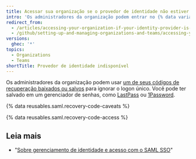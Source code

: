```yaml
---
title: Acessar sua organização se o provedor de identidade não estiver disponível
intro: 'Os administradores da organização podem entrar no {% data variables.product.product_name %} mesmo se o provedor de identidade deles estiver indisponível, ignorando o logon único e usando os respectivos códigos de recuperação.'
redirect_from:
  - /articles/accessing-your-organization-if-your-identity-provider-is-unavailable
  - /github/setting-up-and-managing-organizations-and-teams/accessing-your-organization-if-your-identity-provider-is-unavailable
versions:
  ghec: '*'
topics:
  - Organizations
  - Teams
shortTitle: Provedor de identidade indisponível
---
```


Os administradores da organização podem usar [um de seus códigos de recuperação baixados ou salvos](/articles/downloading-your-organization-s-saml-single-sign-on-recovery-codes) para ignorar o logon único. Você pode ter salvado em um gerenciador de senhas, como [LastPass](https://lastpass.com/) ou [1Password](https://1password.com/).

{% data reusables.saml.recovery-code-caveats %}

{% data reusables.saml.recovery-code-access %}

## Leia mais

- "[Sobre gerenciamento de identidade e acesso com o SAML SSO](/articles/about-identity-and-access-management-with-saml-single-sign-on)"
